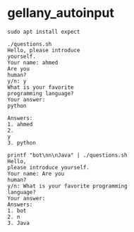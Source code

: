 # gellany_autoinput

<code>sudo apt install expect</code><br>

<code>./questions.sh</code><br>
<code>Hello, please introduce yourself.</code><br>
<code>Your name: ahmed</code><br>
<code>Are you human?</code><br>
<code>y/n: y</code><br>
<code>What is your favorite programming language?</code><br>
<code>Your answer: python</code><br>

<code>Answers:</code><br>
<code>1. ahmed</code><br>
<code>2. y</code><br>
<code>3. python</code><br>

<code>printf "bot\nn\nJava" | ./questions.sh</code><br>
<code>Hello, please introduce yourself.</code><br>
<code>Your name: Are you human?</code><br>
<code>y/n: What is your favorite programming language?</code><br>
<code>Your answer: </code><br>
<code>Answers:</code><br>
<code>1. bot</code><br>
<code>2. n</code><br>
<code>3. Java</code><br></code><br>
